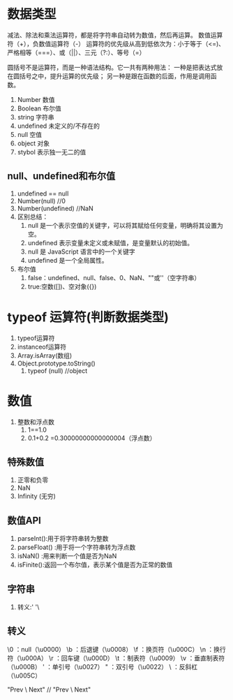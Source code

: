# 数据类型

减法、除法和乘法运算符，都是将字符串自动转为数值，然后再运算。
数值运算符（+），负数值运算符（-）
运算符的优先级从高到低依次为：小于等于（<=)、严格相等（===）、或（||）、三元（?:）、等号（=）

圆括号不是运算符，而是一种语法结构。它一共有两种用法：
一种是把表达式放在圆括号之中，提升运算的优先级；
另一种是跟在函数的后面，作用是调用函数。


1. Number 数值
2. Boolean 布尔值
3. string 字符串
4. undefined 未定义的/不存在的
5. null 空值
6. object 对象
7. stybol 表示独一无二的值


## null、undefined和布尔值
1. undefined == null
2. Number(null) //0
3. Number(undefined) //NaN
4. 区别总结： 
   1. null 是一个表示空值的关键字，可以将其赋给任何变量，明确将其设置为空。 
   2. undefined 表示变量未定义或未赋值，是变量默认的初始值。 
   3. null 是 JavaScript 语言中的一个关键字
   4. undefined 是一个全局属性。
5. 布尔值
   1. false：undefined、null、false、0、NaN、""或''（空字符串） 
   2. true:空数([])、空对象({})

# typeof 运算符(判断数据类型)
1. typeof运算符
2. instanceof运算符
3. Array.isArray(数组)
4. Object.prototype.toString() 
   1. typeof (null) //object

# 数值
1. 整数和浮点数
   1.  1==1.0
   2.  0.1+0.2 =0.30000000000000004（浮点数）
   
## 特殊数值
1. 正零和负零 
2. NaN
3. Infinity (无穷)

## 数值API
1. parseInt():用于将字符串转为整数
2. parseFloat() :用于将一个字符串转为浮点数
3. isNaN() :用来判断一个值是否为NaN
4. isFinite():返回一个布尔值，表示某个值是否为正常的数值

## 字符串
1. 转义:\' '\

## 转义
\0 ：null（\u0000）
\b ：后退键（\u0008）
\f ：换页符（\u000C）
\n ：换行符（\u000A）
\r ：回车键（\u000D）
\t ：制表符（\u0009）
\v ：垂直制表符（\u000B）
\' ：单引号（\u0027）
\" ：双引号（\u0022）
\\ ：反斜杠（\u005C）

"Prev \\ Next" // "Prev \ Next"